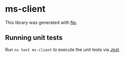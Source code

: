 # ms-client

This library was generated with [Nx](https://nx.dev).

## Running unit tests

Run `nx test ms-client` to execute the unit tests via [Jest](https://jestjs.io).
